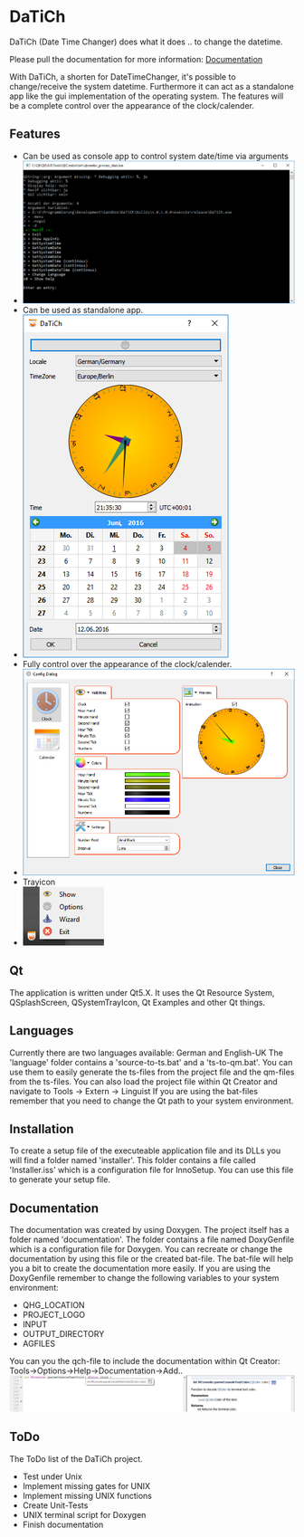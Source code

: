 # DaTiCh
DaTiCh (Date Time Changer) does what it does .. to change the datetime.

Please pull the documentation for more information: [Documentation](documentation/html)

With DaTiCh, a shorten for DateTimeChanger, it's possible to change/receive the system datetime. Furthermore it can act as a standalone app like the gui implementation of the operating system. The features will be a complete control over the appearance of the clock/calender.


## Features
- Can be used as console app to control system date/time via arguments
- ![alt tag](https://github.com/SkullbocksDE/DaTiCh/blob/master/documentation/images/terminal.png)
- Can be used as standalone app.
- ![alt tag](https://github.com/SkullbocksDE/DaTiCh/blob/master/documentation/images/wizard.png)
- Fully control over the appearance of the clock/calender.
- ![alt tag](https://github.com/SkullbocksDE/DaTiCh/blob/master/documentation/images/options.png)
- Trayicon
- ![alt tag](https://github.com/SkullbocksDE/DaTiCh/blob/master/documentation/images/tray.png)

## Qt
The application is written under Qt5.X. It uses the Qt Resource System, QSplashScreen, QSystemTrayIcon, Qt Examples and other Qt things.

## Languages
Currently there are two languages available: German and English-UK The 'language' folder contains a 'source-to-ts.bat' and a 'ts-to-qm.bat'. You can use them to easily generate the ts-files from the project file and the qm-files from the ts-files. You can also load the project file within Qt Creator and navigate to Tools -> Extern -> Linguist If you are using the bat-files remember that you need to change the Qt path to your system environment.

## Installation
To create a setup file of the executeable application file and its DLLs you will find a folder named 'installer'. This folder contains a file called 'Installer.iss' which is a configuration file for InnoSetup. You can use this file to generate your setup file.

## Documentation
The documentation was created by using Doxygen. The project itself has a folder named 'documentation'. The folder contains a file named DoxyGenfile which is a configuration file for Doxygen. You can recreate or change the documentation by using this file or the created bat-file. The bat-file will help you a bit to create the documentation more easily. If you are using the DoxyGenfile remember to change the following variables to your system environment:
- QHG_LOCATION
- PROJECT_LOGO
- INPUT
- OUTPUT_DIRECTORY
- AGFILES

You can you the qch-file to include the documentation within Qt Creator: Tools->Options->Help->Documentation->Add.. 
![alt tag](https://github.com/SkullbocksDE/DaTiCh/blob/master/documentation/images/qt-help.png)

## ToDo
The ToDo list of the DaTiCh project.
- Test under Unix
- Implement missing gates for UNIX
- Implement missing UNIX functions
- Create Unit-Tests
- UNIX terminal script for Doxygen
- Finish documentation
